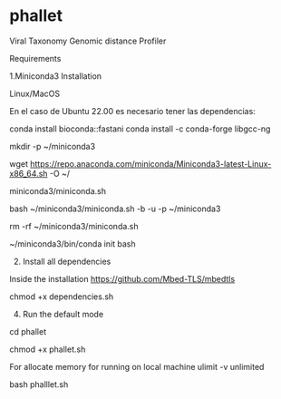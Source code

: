 # phallet
Viral Taxonomy Genomic distance Profiler

Requirements 

1.Miniconda3 Installation

Linux/MacOS

En el caso de Ubuntu 22.00 es necesario tener las dependencias: 

conda install bioconda::fastani
conda install -c conda-forge libgcc-ng

mkdir -p ~/miniconda3

wget https://repo.anaconda.com/miniconda/Miniconda3-latest-Linux-x86_64.sh -O ~/

miniconda3/miniconda.sh

bash ~/miniconda3/miniconda.sh -b -u -p ~/miniconda3

rm -rf ~/miniconda3/miniconda.sh

~/miniconda3/bin/conda init bash

2. Install all dependencies

Inside the installation 
https://github.com/Mbed-TLS/mbedtls

chmod +x dependencies.sh
  
4. Run the default mode 

cd phallet

chmod +x phallet.sh

For allocate memory for running on local machine 
ulimit -v unlimited

bash phalllet.sh

